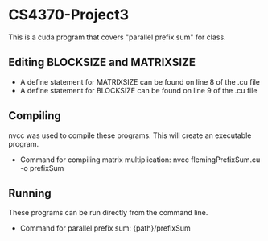 # CS4370-Project3
This is a cuda program that covers "parallel prefix sum" for class.

## Editing BLOCKSIZE and MATRIXSIZE
* A define statement for MATRIXSIZE can be found on line 8 of the .cu file
* A define statement for BLOCKSIZE can be found on line 9 of the .cu file


## Compiling
nvcc was used to compile these programs. This will create an executable program.
* Command for compiling matrix multiplication: nvcc flemingPrefixSum.cu -o prefixSum

## Running
These programs can be run directly from the command line. 
* Command for parallel prefix sum: {path}/prefixSum
